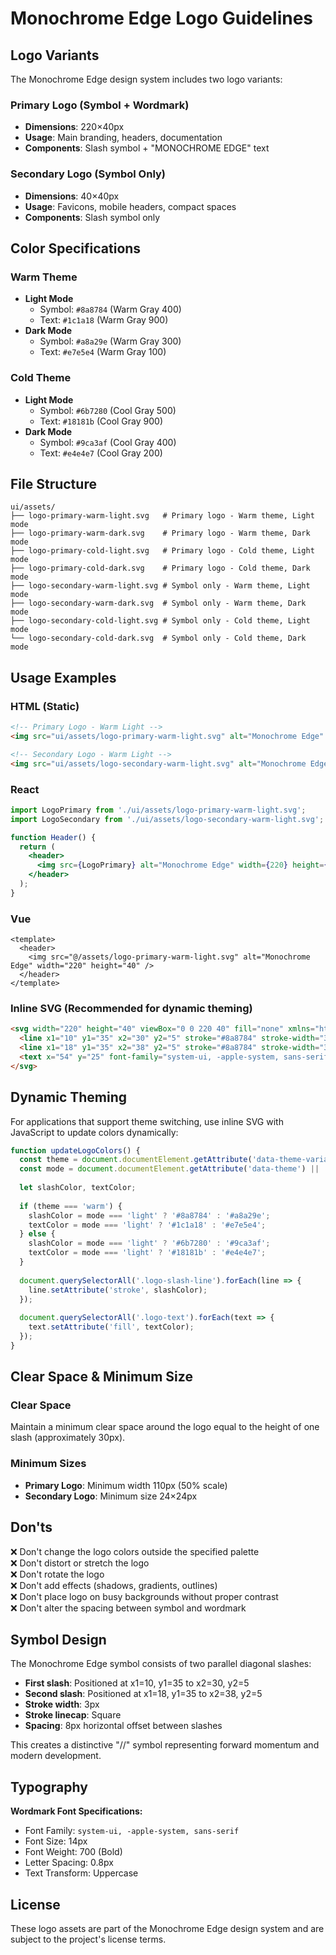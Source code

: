 # Monochrome Edge Logo Guidelines

## Logo Variants

The Monochrome Edge design system includes two logo variants:

### Primary Logo (Symbol + Wordmark)
- **Dimensions**: 220×40px
- **Usage**: Main branding, headers, documentation
- **Components**: Slash symbol + "MONOCHROME EDGE" text

### Secondary Logo (Symbol Only)
- **Dimensions**: 40×40px
- **Usage**: Favicons, mobile headers, compact spaces
- **Components**: Slash symbol only

## Color Specifications

### Warm Theme
- **Light Mode**
  - Symbol: `#8a8784` (Warm Gray 400)
  - Text: `#1c1a18` (Warm Gray 900)
- **Dark Mode**
  - Symbol: `#a8a29e` (Warm Gray 300)
  - Text: `#e7e5e4` (Warm Gray 100)

### Cold Theme
- **Light Mode**
  - Symbol: `#6b7280` (Cool Gray 500)
  - Text: `#18181b` (Cool Gray 900)
- **Dark Mode**
  - Symbol: `#9ca3af` (Cool Gray 400)
  - Text: `#e4e4e7` (Cool Gray 200)

## File Structure

```
ui/assets/
├── logo-primary-warm-light.svg   # Primary logo - Warm theme, Light mode
├── logo-primary-warm-dark.svg    # Primary logo - Warm theme, Dark mode
├── logo-primary-cold-light.svg   # Primary logo - Cold theme, Light mode
├── logo-primary-cold-dark.svg    # Primary logo - Cold theme, Dark mode
├── logo-secondary-warm-light.svg # Symbol only - Warm theme, Light mode
├── logo-secondary-warm-dark.svg  # Symbol only - Warm theme, Dark mode
├── logo-secondary-cold-light.svg # Symbol only - Cold theme, Light mode
└── logo-secondary-cold-dark.svg  # Symbol only - Cold theme, Dark mode
```

## Usage Examples

### HTML (Static)
```html
<!-- Primary Logo - Warm Light -->
<img src="ui/assets/logo-primary-warm-light.svg" alt="Monochrome Edge" width="220" height="40">

<!-- Secondary Logo - Warm Light -->
<img src="ui/assets/logo-secondary-warm-light.svg" alt="Monochrome Edge" width="40" height="40">
```

### React
```jsx
import LogoPrimary from './ui/assets/logo-primary-warm-light.svg';
import LogoSecondary from './ui/assets/logo-secondary-warm-light.svg';

function Header() {
  return (
    <header>
      <img src={LogoPrimary} alt="Monochrome Edge" width={220} height={40} />
    </header>
  );
}
```

### Vue
```vue
<template>
  <header>
    <img src="@/assets/logo-primary-warm-light.svg" alt="Monochrome Edge" width="220" height="40" />
  </header>
</template>
```

### Inline SVG (Recommended for dynamic theming)
```html
<svg width="220" height="40" viewBox="0 0 220 40" fill="none" xmlns="http://www.w3.org/2000/svg">
  <line x1="10" y1="35" x2="30" y2="5" stroke="#8a8784" stroke-width="3" stroke-linecap="square"/>
  <line x1="18" y1="35" x2="38" y2="5" stroke="#8a8784" stroke-width="3" stroke-linecap="square"/>
  <text x="54" y="25" font-family="system-ui, -apple-system, sans-serif" font-size="14" font-weight="700" letter-spacing="0.8" fill="#1c1a18">MONOCHROME EDGE</text>
</svg>
```

## Dynamic Theming

For applications that support theme switching, use inline SVG with JavaScript to update colors dynamically:

```javascript
function updateLogoColors() {
  const theme = document.documentElement.getAttribute('data-theme-variant') || 'warm';
  const mode = document.documentElement.getAttribute('data-theme') || 'light';
  
  let slashColor, textColor;
  
  if (theme === 'warm') {
    slashColor = mode === 'light' ? '#8a8784' : '#a8a29e';
    textColor = mode === 'light' ? '#1c1a18' : '#e7e5e4';
  } else {
    slashColor = mode === 'light' ? '#6b7280' : '#9ca3af';
    textColor = mode === 'light' ? '#18181b' : '#e4e4e7';
  }
  
  document.querySelectorAll('.logo-slash-line').forEach(line => {
    line.setAttribute('stroke', slashColor);
  });
  
  document.querySelectorAll('.logo-text').forEach(text => {
    text.setAttribute('fill', textColor);
  });
}
```

## Clear Space & Minimum Size

### Clear Space
Maintain a minimum clear space around the logo equal to the height of one slash (approximately 30px).

### Minimum Sizes
- **Primary Logo**: Minimum width 110px (50% scale)
- **Secondary Logo**: Minimum size 24×24px

## Don'ts

❌ Don't change the logo colors outside the specified palette  
❌ Don't distort or stretch the logo  
❌ Don't rotate the logo  
❌ Don't add effects (shadows, gradients, outlines)  
❌ Don't place logo on busy backgrounds without proper contrast  
❌ Don't alter the spacing between symbol and wordmark  

## Symbol Design

The Monochrome Edge symbol consists of two parallel diagonal slashes:
- **First slash**: Positioned at x1=10, y1=35 to x2=30, y2=5
- **Second slash**: Positioned at x1=18, y1=35 to x2=38, y2=5
- **Stroke width**: 3px
- **Stroke linecap**: Square
- **Spacing**: 8px horizontal offset between slashes

This creates a distinctive "//" symbol representing forward momentum and modern development.

## Typography

**Wordmark Font Specifications:**
- Font Family: `system-ui, -apple-system, sans-serif`
- Font Size: 14px
- Font Weight: 700 (Bold)
- Letter Spacing: 0.8px
- Text Transform: Uppercase

## License

These logo assets are part of the Monochrome Edge design system and are subject to the project's license terms.
